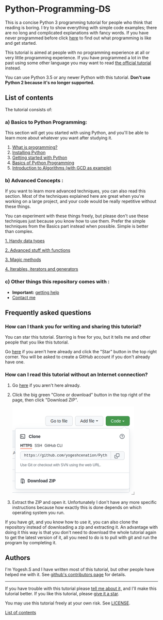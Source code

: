 # Python-Programming-DS

This is a concise Python 3 programming tutorial for people who think
that reading is boring. I try to show everything with simple code
examples; there are no long and complicated explanations with fancy
words. If you have never programmed before click
[here](Introduction/what-is-programming.md) to find out what programming is
like and get started.

This tutorial is aimed at people with no programming experience at all
or very little programming experience. If you have programmed a lot in
the past using some other language you may want to read [the official
tutorial](https://docs.python.org/3/tutorial/) instead.

You can use Python 3.5 or any newer Python with this tutorial. **Don't
use Python 2 because it's no longer supported.**

## List of contents

The tutorial consists of:

### a) Basics to Python Programming:

This section will get you started with using Python, and you'll be able
to learn more about whatever you want after studying it.

1. [What is programming?](Introduction/what-is-programming.md)
2. [Installing Python](Introduction/installing-python.md)
3. [Getting started with Python](Introduction/getting-started.md)
4. [Basics of Python Programming](Introduction/basics.md)
5. [Introduction to Algorithms (with GCD as example)](Introduction/introduction.md)


### b) Advanced Concepts :

If you want to learn more advanced techniques, you can also read this section. Most of the techniques explained here are great when you're working on a large project, and your code would be really repetitive without these things.

You can experiment with these things freely, but please don't use these techniques just because you know how to use them. Prefer the simple techniques from the Basics part instead when possible. Simple is better than complex.

[1. Handy data types](https://github.com/yogeshcenation/Python-Programming-DS/blob/17681c9f4fda7478a05f5722e17a863a1d4570af/Advanced/datatypes.md)

[2. Advanced stuff with functions](https://github.com/yogeshcenation/Python-Programming-DS/blob/17681c9f4fda7478a05f5722e17a863a1d4570af/Advanced/functions.md)

[3. Magic methods](https://github.com/yogeshcenation/Python-Programming-DS/blob/17681c9f4fda7478a05f5722e17a863a1d4570af/Advanced/magicmethods.md)

[4. Iterables, iterators and generators](https://github.com/yogeshcenation/Python-Programming-DS/blob/17681c9f4fda7478a05f5722e17a863a1d4570af/Advanced/iters.md)

### c) Other things this repository comes with :
- **Important:** [getting help](getting-help.md)
- [Contact me](contact-me.md)

## Frequently asked questions

### How can I thank you for writing and sharing this tutorial?

You can star this tutorial. Starring is free for you, but it tells me
and other people that you like this tutorial.

Go [here](https://github.com/yogeshcenation/Python-Programming-DS) if you aren't here
already and click the "Star" button in the top right corner. You will be
asked to create a GitHub account if you don't already have one.

### How can I read this tutorial without an Internet connection?

1. Go [here](https://github.com/yogeshcenation/Python-Programming-DS) if you aren't
    here already.
2. Click the big green "Clone or download" button in the top right of
    the page, then click "Download ZIP".

    ![Download ZIP](images/download.png)

3. Extract the ZIP and open it. Unfortunately I don't have any more
    specific instructions because how exactly this is done depends on
    which operating system you run.

If you have git, and you know how to use it, you can also clone the
repository instead of downloading a zip and extracting it. An advantage
with doing it this way is that you don't need to download the whole
tutorial again to get the latest version of it, all you need to do is to
pull with git and run the program by completing it.

## Authors

I'm Yogesh.S and I have written most of this tutorial, but other people have helped me with it.
See [github's contributors page]() for details.

***

If you have trouble with this tutorial please [tell me about
it,](./contact-me.md) and I'll make this tutorial better. If you
like this tutorial, please [give it a
star](./README.md#how-can-i-thank-you-for-writing-and-sharing-this-tutorial).

You may use this tutorial freely at your own risk. See
[LICENSE](./LICENSE).

[List of contents](./README.md#list-of-contents)
